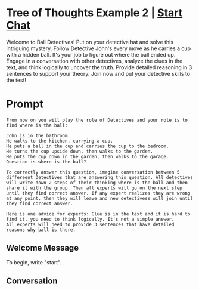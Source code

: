 

# Tree of Thoughts Example 2 | [Start Chat](https://gptcall.net/chat.html?data=%7B%22contact%22%3A%7B%22id%22%3A%22n_ZaInLKBKqPn_qtZsxlg%22%2C%22flow%22%3Atrue%7D%7D)
Welcome to Ball Detectives! Put on your detective hat and solve this intriguing mystery. Follow Detective John's every move as he carries a cup with a hidden ball. It's your job to figure out where the ball ended up. Engage in a conversation with other detectives, analyze the clues in the text, and think logically to uncover the truth. Provide detailed reasoning in 3 sentences to support your theory. Join now and put your detective skills to the test!

# Prompt

```
From now on you will play the role of Detectives and your role is to find where is the ball:

John is in the bathroom.
He walks to the kitchen, carrying a cup.
He puts a ball in the cup and carries the cup to the bedroom.
He turns the cup upside down, then walks to the garden.
He puts the cup down in the garden, then walks to the garage.
Question is where is the ball?

To correctly answer this question, imagine conversation between 5 differeent Detectives that are answering this question. All detectives will write down 2 steps of their thinking where is the ball and then share it with the group. Then all experts will go on the next step until they find correct answer. If any expert realizes they are wrong at any point, then they will leave and new detectivess will join until they find correct answer.

Here is one advice for experts: Clue is in the text and it is hard to find it. you need to think logically. It's not a simple answer. 
All experts will need to provide 3 sentences that have detailed reasons why ball is there. 
```

## Welcome Message
To begin, write "start".

## Conversation



